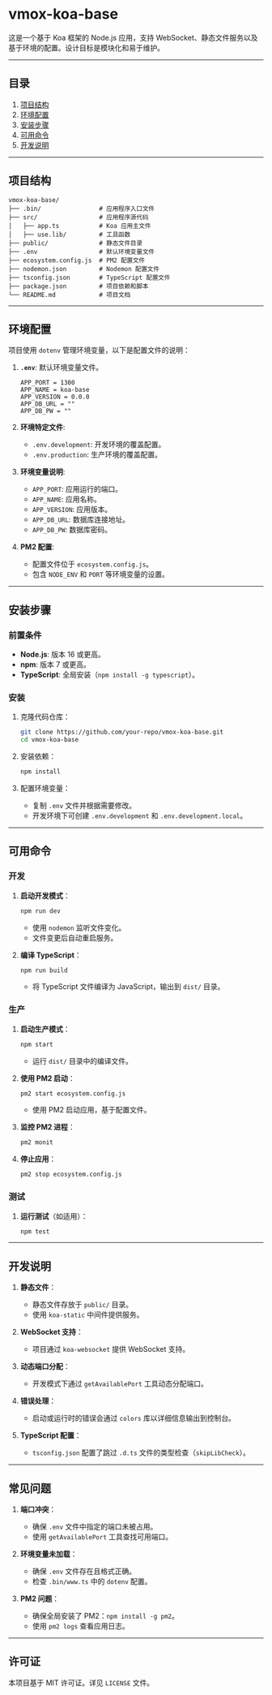 # vmox-koa-base

这是一个基于 Koa 框架的 Node.js 应用，支持 WebSocket、静态文件服务以及基于环境的配置。设计目标是模块化和易于维护。

---

## 目录

1. [项目结构](#项目结构)
2. [环境配置](#环境配置)
3. [安装步骤](#安装步骤)
4. [可用命令](#可用命令)
5. [开发说明](#开发说明)

---

## 项目结构

```
vmox-koa-base/
├── .bin/                # 应用程序入口文件
├── src/                 # 应用程序源代码
│   ├── app.ts           # Koa 应用主文件
│   ├── use.lib/         # 工具函数
├── public/              # 静态文件目录
├── .env                 # 默认环境变量文件
├── ecosystem.config.js  # PM2 配置文件
├── nodemon.json         # Nodemon 配置文件
├── tsconfig.json        # TypeScript 配置文件
├── package.json         # 项目依赖和脚本
└── README.md            # 项目文档
```

---

## 环境配置

项目使用 `dotenv` 管理环境变量，以下是配置文件的说明：

1. **`.env`**: 默认环境变量文件。
   ```
   APP_PORT = 1300
   APP_NAME = koa-base
   APP_VERSION = 0.0.0
   APP_DB_URL = ""
   APP_DB_PW = ""
   ```

2. **环境特定文件**:
   - `.env.development`: 开发环境的覆盖配置。
   - `.env.production`: 生产环境的覆盖配置。

3. **环境变量说明**:
   - `APP_PORT`: 应用运行的端口。
   - `APP_NAME`: 应用名称。
   - `APP_VERSION`: 应用版本。
   - `APP_DB_URL`: 数据库连接地址。
   - `APP_DB_PW`: 数据库密码。

4. **PM2 配置**:
   - 配置文件位于 `ecosystem.config.js`。
   - 包含 `NODE_ENV` 和 `PORT` 等环境变量的设置。

---

## 安装步骤

### 前置条件

- **Node.js**: 版本 16 或更高。
- **npm**: 版本 7 或更高。
- **TypeScript**: 全局安装（`npm install -g typescript`）。

### 安装

1. 克隆代码仓库：
   ```bash
   git clone https://github.com/your-repo/vmox-koa-base.git
   cd vmox-koa-base
   ```

2. 安装依赖：
   ```bash
   npm install
   ```

3. 配置环境变量：
   - 复制 `.env` 文件并根据需要修改。
   - 开发环境下可创建 `.env.development` 和 `.env.development.local`。

---

## 可用命令

### 开发

1. **启动开发模式**：
   ```bash
   npm run dev
   ```
   - 使用 `nodemon` 监听文件变化。
   - 文件变更后自动重启服务。

2. **编译 TypeScript**：
   ```bash
   npm run build
   ```
   - 将 TypeScript 文件编译为 JavaScript，输出到 `dist/` 目录。

### 生产

1. **启动生产模式**：
   ```bash
   npm start
   ```
   - 运行 `dist/` 目录中的编译文件。

2. **使用 PM2 启动**：
   ```bash
   pm2 start ecosystem.config.js
   ```
   - 使用 PM2 启动应用，基于配置文件。

3. **监控 PM2 进程**：
   ```bash
   pm2 monit
   ```

4. **停止应用**：
   ```bash
   pm2 stop ecosystem.config.js
   ```

### 测试

1. **运行测试**（如适用）：
   ```bash
   npm test
   ```

---

## 开发说明

1. **静态文件**：
   - 静态文件存放于 `public/` 目录。
   - 使用 `koa-static` 中间件提供服务。

2. **WebSocket 支持**：
   - 项目通过 `koa-websocket` 提供 WebSocket 支持。

3. **动态端口分配**：
   - 开发模式下通过 `getAvailablePort` 工具动态分配端口。

4. **错误处理**：
   - 启动或运行时的错误会通过 `colors` 库以详细信息输出到控制台。

5. **TypeScript 配置**：
   - `tsconfig.json` 配置了跳过 `.d.ts` 文件的类型检查（`skipLibCheck`）。

---

## 常见问题

1. **端口冲突**：
   - 确保 `.env` 文件中指定的端口未被占用。
   - 使用 `getAvailablePort` 工具查找可用端口。

2. **环境变量未加载**：
   - 确保 `.env` 文件存在且格式正确。
   - 检查 `.bin/www.ts` 中的 `dotenv` 配置。

3. **PM2 问题**：
   - 确保全局安装了 PM2：`npm install -g pm2`。
   - 使用 `pm2 logs` 查看应用日志。

---

## 许可证

本项目基于 MIT 许可证。详见 `LICENSE` 文件。